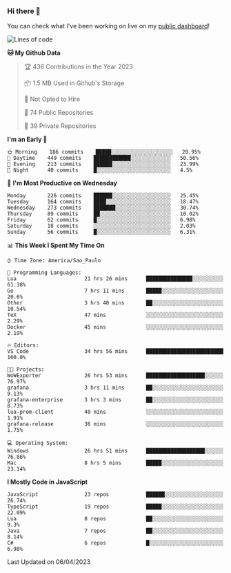 ### Hi there 👋

<!--
**guicaulada/guicaulada** is a ✨ _special_ ✨ repository because its `README.md` (this file) appears on your GitHub profile.

Here are some ideas to get you started:

- 🔭 I’m currently working on ...
- 🌱 I’m currently learning ...
- 👯 I’m looking to collaborate on ...
- 🤔 I’m looking for help with ...
- 💬 Ask me about ...
- 📫 How to reach me: ...
- 😄 Pronouns: ...
- ⚡ Fun fact: ...
-->

You can check what I've been working on live on my [public dashboard](https://guicaulada.grafana.net/public-dashboards/7b7f644500ec4e6cb5d7a4e7b5ed0dab)!

<!--START_SECTION:waka-->
![Lines of code](https://img.shields.io/badge/From%20Hello%20World%20I%27ve%20Written-11.0%20million%20lines%20of%20code-blue)

**🐱 My Github Data** 

> 🏆 436 Contributions in the Year 2023
 > 
> 📦 1.5 MB Used in Github's Storage 
 > 
> 🚫 Not Opted to Hire
 > 
> 📜 74 Public Repositories 
 > 
> 🔑 39 Private Repositories  
 > 
**I'm an Early 🐤** 

```text
🌞 Morning    186 commits    █████░░░░░░░░░░░░░░░░░░░░   20.95% 
🌆 Daytime    449 commits    ████████████░░░░░░░░░░░░░   50.56% 
🌃 Evening    213 commits    ██████░░░░░░░░░░░░░░░░░░░   23.99% 
🌙 Night      40 commits     █░░░░░░░░░░░░░░░░░░░░░░░░   4.5%

```
📅 **I'm Most Productive on Wednesday** 

```text
Monday       226 commits    ██████░░░░░░░░░░░░░░░░░░░   25.45% 
Tuesday      164 commits    ████░░░░░░░░░░░░░░░░░░░░░   18.47% 
Wednesday    273 commits    ███████░░░░░░░░░░░░░░░░░░   30.74% 
Thursday     89 commits     ██░░░░░░░░░░░░░░░░░░░░░░░   10.02% 
Friday       62 commits     █░░░░░░░░░░░░░░░░░░░░░░░░   6.98% 
Saturday     18 commits     ░░░░░░░░░░░░░░░░░░░░░░░░░   2.03% 
Sunday       56 commits     █░░░░░░░░░░░░░░░░░░░░░░░░   6.31%

```


📊 **This Week I Spent My Time On** 

```text
⌚︎ Time Zone: America/Sao_Paulo

💬 Programming Languages: 
Lua                      21 hrs 26 mins      ███████████████░░░░░░░░░░   61.38% 
Go                       7 hrs 11 mins       █████░░░░░░░░░░░░░░░░░░░░   20.6% 
Other                    3 hrs 40 mins       ██░░░░░░░░░░░░░░░░░░░░░░░   10.54% 
TeX                      47 mins             ░░░░░░░░░░░░░░░░░░░░░░░░░   2.29% 
Docker                   45 mins             ░░░░░░░░░░░░░░░░░░░░░░░░░   2.19%

🔥 Editors: 
VS Code                  34 hrs 56 mins      █████████████████████████   100.0%

🐱‍💻 Projects: 
WoWExporter              26 hrs 53 mins      ███████████████████░░░░░░   76.97% 
grafana                  3 hrs 11 mins       ██░░░░░░░░░░░░░░░░░░░░░░░   9.13% 
grafana-enterprise       3 hrs 3 mins        ██░░░░░░░░░░░░░░░░░░░░░░░   8.73% 
lua-prom-client          40 mins             ░░░░░░░░░░░░░░░░░░░░░░░░░   1.91% 
grafana-release          36 mins             ░░░░░░░░░░░░░░░░░░░░░░░░░   1.75%

💻 Operating System: 
Windows                  26 hrs 51 mins      ███████████████████░░░░░░   76.86% 
Mac                      8 hrs 5 mins        █████░░░░░░░░░░░░░░░░░░░░   23.14%

```

**I Mostly Code in JavaScript** 

```text
JavaScript               23 repos            ██████░░░░░░░░░░░░░░░░░░░   26.74% 
TypeScript               19 repos            █████░░░░░░░░░░░░░░░░░░░░   22.09% 
Lua                      8 repos             ██░░░░░░░░░░░░░░░░░░░░░░░   9.3% 
Java                     7 repos             ██░░░░░░░░░░░░░░░░░░░░░░░   8.14% 
C#                       6 repos             █░░░░░░░░░░░░░░░░░░░░░░░░   6.98%

```



 Last Updated on 06/04/2023
<!--END_SECTION:waka-->
